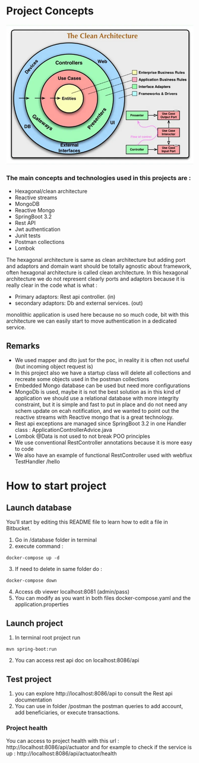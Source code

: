 # Project Concepts

![Clean architecture.](/images/cleanarchi.webp)
### The main concepts and technologies used in this projects are :
* Hexagonal/clean architecture
* Reactive streams
* MongoDB
* Reactive Mongo
* SpringBoot 3.2
* Rest API
* Jwt authentication
* Junit tests
* Postman collections
* Lombok

The hexagonal architecture is same as clean architecture but adding port and adaptors and domain want should be totally agnostic about framework, often hexagonal architecture is called clean architecture.
In this hexagonal architecture we do not represent clearly ports and adaptors because it is really clear in the code what is what :

* Primary adaptors: Rest api controller. (in)
* secondary adaptors: Db and external services. (out)

monolithic application is used here because no so much code, bit with this architecture we can easily start to move authentication in a dedicated service.

## Remarks

* We used mapper and dto just for the poc, in reality it is often not useful (but incoming object request is)
* In this project also we have a startup class will delete all collections and recreate some objects used in the postman collections
* Embedded Mongo database can be used but need more configurations
* MongoDb is used, maybe it is not the best solution as in this kind of application we should use a relational database with more integrity constraint, but it is simple and fast to put in place and do not need any schem update on ecah notification, and we wanted to point out the reactive streams with Reactive mongo that is a great technology.
* Rest api exceptions are managed since SpringBoot 3.2 in one Handler class : ApplicationControllerAdvice.java
* Lombok @Data is not used to not break POO principles
* We use conventional RestController annotations because it is more easy to code
* We also have an example of functional RestController used with webflux TestHandler /hello

# How to start project

## Launch database

You’ll start by editing this README file to learn how to edit a file in Bitbucket.

1. Go in /database folder in terminal
2. execute command :
```
docker-compose up -d
```

3. If need to delete in same folder do :
```
docker-compose down 
```
4. Access db viewer localhost:8081 (admin/pass)
5. You can modify as you want in both files docker-compose.yaml and the application.properties


## Launch project
1. In terminal root project run
```
mvn spring-boot:run
```
2. You can access rest api doc on localhost:8086/api

## Test project

1. you can explore http://localhost:8086/api to consult the Rest api documentation
2. You can use in folder /postman the postman queries to add account, add beneficiaries, or execute transactions.

### Project health

You can access to project health with this url : http://localhost:8086/api/actuator and for example to check if the service is up : http://localhost:8086/api/actuator/health
